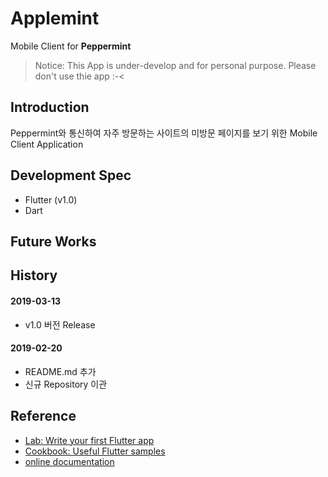 # Applemint

Mobile Client for __Peppermint__
> Notice: This App is under-develop and for personal purpose. Please don't use thie app :-<

## Introduction
Peppermint와 통신하여 자주 방문하는 사이트의 미방문 페이지를 보기 위한 Mobile Client Application

## Development Spec
- Flutter (v1.0)
- Dart

## Future Works


## History
#### 2019-03-13
- v1.0 버전 Release
#### 2019-02-20
- README.md 추가
- 신규 Repository 이관

## Reference

- [Lab: Write your first Flutter app](https://flutter.io/docs/get-started/codelab)
- [Cookbook: Useful Flutter samples](https://flutter.io/docs/cookbook)
- [online documentation](https://flutter.io/docs)
